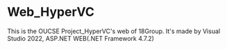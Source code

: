 # Web_HyperVC
This is the OUCSE Project_HyperVC's web of 18Group.
It's made by Visual Studio 2022, ASP.NET WEB(.NET Framework 4.7.2)